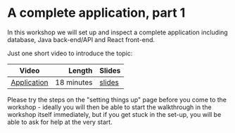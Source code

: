 # A complete application, part 1

In this workshop we will set up and inspect a complete application including database, Java back-end/API and React front-end.

Just one short video to introduce the topic:

| Video | Length | Slides |
|-------|-------:|--------|
| [Application]() | 18 minutes | [slides]() |

Please try the steps on the "setting things up" page before you come to the workshop - ideally you will then be able to start the walkthrough in the workshop itself immediately, but if you get stuck in the set-up, you will be able to ask for help at the very start.
